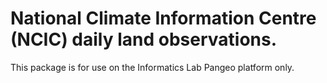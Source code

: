 # National Climate Information Centre (NCIC) daily land observations.

This package is for use on the Informatics Lab Pangeo platform only.
